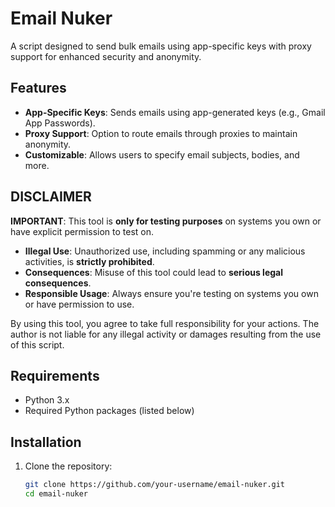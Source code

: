 # Email Nuker

A script designed to send bulk emails using app-specific keys with proxy support for enhanced security and anonymity. 

## Features

- **App-Specific Keys**: Sends emails using app-generated keys (e.g., Gmail App Passwords).
- **Proxy Support**: Option to route emails through proxies to maintain anonymity.
- **Customizable**: Allows users to specify email subjects, bodies, and more.

## DISCLAIMER

**IMPORTANT**: This tool is **only for testing purposes** on systems you own or have explicit permission to test on.

- **Illegal Use**: Unauthorized use, including spamming or any malicious activities, is **strictly prohibited**.
- **Consequences**: Misuse of this tool could lead to **serious legal consequences**.
- **Responsible Usage**: Always ensure you're testing on systems you own or have permission to use.

By using this tool, you agree to take full responsibility for your actions. The author is not liable for any illegal activity or damages resulting from the use of this script.

## Requirements

- Python 3.x
- Required Python packages (listed below)

## Installation

1. Clone the repository:
   ```bash
   git clone https://github.com/your-username/email-nuker.git
   cd email-nuker

